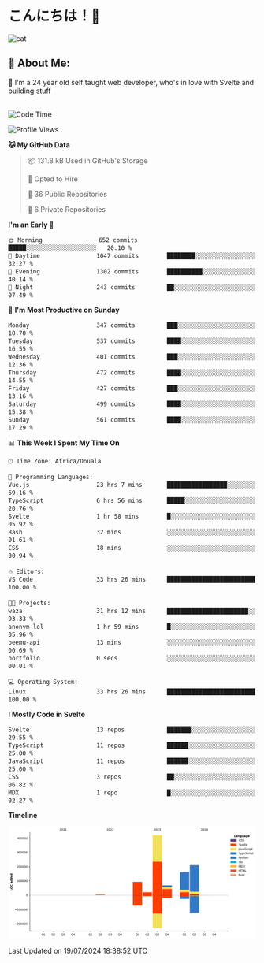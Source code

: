 

# こんにちは！🙂  
![cat](https://github.com/michaelnji/michaelnji/assets/73862378/606e99e9-2c18-4853-8722-991e4af8eae6)

## 💫 About Me:
🙂 I'm a 24 year old self taught web developer, who's in love with Svelte and building stuff <br><br>

<!--START_SECTION:waka-->
![Code Time](http://img.shields.io/badge/Code%20Time-777%20hrs%2040%20mins-blue)

![Profile Views](http://img.shields.io/badge/Profile%20Views-0-blue)

**🐱 My GitHub Data** 

> 📦 131.8 kB Used in GitHub's Storage 
 > 
> 💼 Opted to Hire
 > 
> 📜 36 Public Repositories 
 > 
> 🔑 6 Private Repositories 
 > 
**I'm an Early 🐤** 

```text
🌞 Morning                652 commits         █████░░░░░░░░░░░░░░░░░░░░   20.10 % 
🌆 Daytime                1047 commits        ████████░░░░░░░░░░░░░░░░░   32.27 % 
🌃 Evening                1302 commits        ██████████░░░░░░░░░░░░░░░   40.14 % 
🌙 Night                  243 commits         ██░░░░░░░░░░░░░░░░░░░░░░░   07.49 % 
```
📅 **I'm Most Productive on Sunday** 

```text
Monday                   347 commits         ███░░░░░░░░░░░░░░░░░░░░░░   10.70 % 
Tuesday                  537 commits         ████░░░░░░░░░░░░░░░░░░░░░   16.55 % 
Wednesday                401 commits         ███░░░░░░░░░░░░░░░░░░░░░░   12.36 % 
Thursday                 472 commits         ████░░░░░░░░░░░░░░░░░░░░░   14.55 % 
Friday                   427 commits         ███░░░░░░░░░░░░░░░░░░░░░░   13.16 % 
Saturday                 499 commits         ████░░░░░░░░░░░░░░░░░░░░░   15.38 % 
Sunday                   561 commits         ████░░░░░░░░░░░░░░░░░░░░░   17.29 % 
```


📊 **This Week I Spent My Time On** 

```text
🕑︎ Time Zone: Africa/Douala

💬 Programming Languages: 
Vue.js                   23 hrs 7 mins       █████████████████░░░░░░░░   69.16 % 
TypeScript               6 hrs 56 mins       █████░░░░░░░░░░░░░░░░░░░░   20.76 % 
Svelte                   1 hr 58 mins        █░░░░░░░░░░░░░░░░░░░░░░░░   05.92 % 
Bash                     32 mins             ░░░░░░░░░░░░░░░░░░░░░░░░░   01.61 % 
CSS                      18 mins             ░░░░░░░░░░░░░░░░░░░░░░░░░   00.94 % 

🔥 Editors: 
VS Code                  33 hrs 26 mins      █████████████████████████   100.00 % 

🐱‍💻 Projects: 
waza                     31 hrs 12 mins      ███████████████████████░░   93.33 % 
anonym-lol               1 hr 59 mins        █░░░░░░░░░░░░░░░░░░░░░░░░   05.96 % 
beemu-api                13 mins             ░░░░░░░░░░░░░░░░░░░░░░░░░   00.69 % 
portfolio                0 secs              ░░░░░░░░░░░░░░░░░░░░░░░░░   00.01 % 

💻 Operating System: 
Linux                    33 hrs 26 mins      █████████████████████████   100.00 % 
```

**I Mostly Code in Svelte** 

```text
Svelte                   13 repos            ███████░░░░░░░░░░░░░░░░░░   29.55 % 
TypeScript               11 repos            ██████░░░░░░░░░░░░░░░░░░░   25.00 % 
JavaScript               11 repos            ██████░░░░░░░░░░░░░░░░░░░   25.00 % 
CSS                      3 repos             ██░░░░░░░░░░░░░░░░░░░░░░░   06.82 % 
MDX                      1 repo              █░░░░░░░░░░░░░░░░░░░░░░░░   02.27 % 
```



**Timeline**

![Lines of Code chart](https://raw.githubusercontent.com/michaelnji/michaelnji/main/assets/bar_graph.png)


 Last Updated on 19/07/2024 18:38:52 UTC
<!--END_SECTION:waka-->
